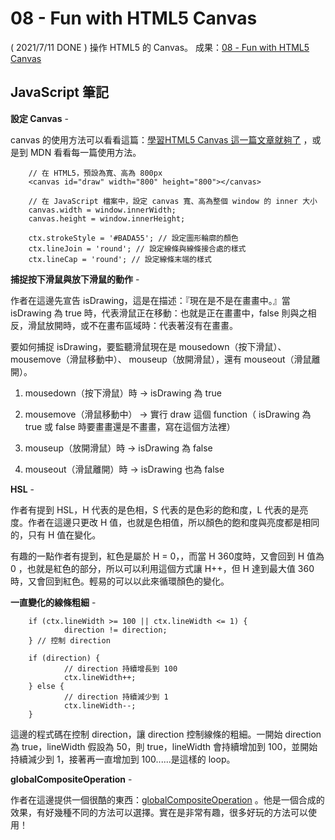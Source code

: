 
# 08 - Fun with HTML5 Canvas
( 2021/7/11 DONE ) 操作 HTML5 的 Canvas。
成果：[08 - Fun with HTML5 Canvas](https://alice-nor.github.io/JavaScript30/08%20-%20Fun%20with%20HTML5%20Canvas/index.html) 

## JavaScript 筆記 ##

**設定 Canvas** - 

canvas 的使用方法可以看看這篇：[學習HTML5 Canvas 這一篇文章就夠了](https://blog.csdn.net/u012468376/article/details/73350998) ，或是到 MDN 看看每一篇使用方法。

        // 在 HTML5，預設為寬、高為 800px
        <canvas id="draw" width="800" height="800"></canvas>

        // 在 JavaScript 檔案中，設定 canvas 寬、高為整個 window 的 inner 大小
        canvas.width = window.innerWidth;
        canvas.height = window.innerHeight;

        ctx.strokeStyle = '#BADA55'; // 設定圖形輪廓的顏色
        ctx.lineJoin = 'round'; // 設定線條與線條接合處的樣式
        ctx.lineCap = 'round'; // 設定線條末端的樣式

**捕捉按下滑鼠與放下滑鼠的動作** - 

作者在這邊先宣告 isDrawing，這是在描述：『現在是不是在畫畫中。』當 isDrawing 為 true 時，代表滑鼠正在移動：也就是正在畫畫中，false 則與之相反，滑鼠放開時，或不在畫布區域時：代表著沒有在畫畫。

要如何捕捉 isDrawing，要監聽滑鼠現在是 mousedown（按下滑鼠）、mousemove（滑鼠移動中）、 mouseup（放開滑鼠），還有 mouseout（滑鼠離開）。

1. mousedown（按下滑鼠）時 -> isDrawing 為 true

2. mousemove（滑鼠移動中） -> 實行 draw 這個 function（ isDrawing 為 true 或 false 時要畫畫還是不畫畫，寫在這個方法裡）

3. mouseup（放開滑鼠）時 -> isDrawing 為 false

4. mouseout（滑鼠離開）時 -> isDrawing 也為 false

**HSL** - 

作者有提到 HSL，H 代表的是色相，S 代表的是色彩的飽和度，L 代表的是亮度。作者在這邊只更改 H 值，也就是色相值，所以顏色的飽和度與亮度都是相同的，只有 H 值在變化。

有趣的一點作者有提到，紅色是屬於 H = 0，，而當 H 360度時，又會回到 H 值為 0 ，也就是紅色的部分，所以可以利用這個方式讓 H++，但 H 達到最大值 360 時，又會回到紅色。輕易的可以以此來循環顏色的變化。

**一直變化的線條粗細** - 

        if (ctx.lineWidth >= 100 || ctx.lineWidth <= 1) {
                direction != direction;
        } // 控制 direction

        if (direction) {
                // direction 持續增長到 100
                ctx.lineWidth++;
        } else {
                // direction 持續減少到 1
                ctx.lineWidth--;
        }

這邊的程式碼在控制 direction，讓 direction 控制線條的粗細。一開始 direction 為 true，lineWidth 假設為 50，則 true，lineWidth 會持續增加到 100，並開始持續減少到 1，接著再一直增加到 100......是這樣的 loop。

**globalCompositeOperation** - 

作者在這邊提供一個很酷的東西：[globalCompositeOperation](https://developer.mozilla.org/zh-TW/docs/Web/API/Canvas_API/Tutorial/Compositing) 。他是一個合成的效果，有好幾種不同的方法可以選擇。實在是非常有趣，很多好玩的方法可以使用！
